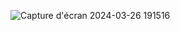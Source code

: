 
![Capture d'écran 2024-03-26 191516](https://github.com/Ilyes-Kasdallah/fraud_detection-Internship-Project/assets/123517196/a73ec393-04c8-4f9c-976e-0dfb2544506e)
